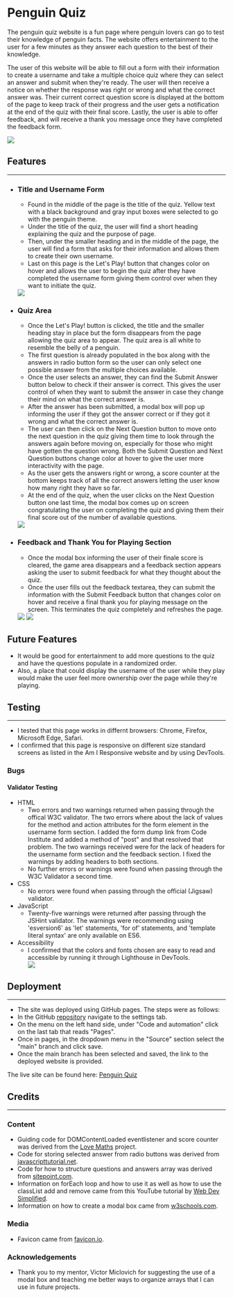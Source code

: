 <h1>Penguin Quiz</h1>

The penguin quiz website is a fun page where penguin lovers can go to test their knowledge of penguin facts. The website offers entertainment to the user for a few minutes as they answer each question to the best of their knowledge.

The user of this website will be able to fill out a form with their information to create a username and take a multiple choice quiz where they can select an answer and submit when they're ready. The user will then receive a notice on whether the response was right or wrong and what the correct answer was. Their current correct question score is displayed at the bottom of the page to keep track of their progress and the user gets a notification at the end of the quiz with their final score. Lastly, the user is able to offer feedback, and will receive a thank you message once they have completed the feedback form.

<img src="./assets/images/amiresponsivepenguin.PNG">

<h2>Features</h2>
<hr>

<ul>
    <li>
    <h3>Title and Username Form</h3>
    <ul>
    <li>Found in the middle of the page is the title of the quiz. Yellow text with a black background and gray input boxes were selected to go with the penguin theme.</li>
    <li>Under the title of the quiz, the user will find a short heading explaining the quiz and the purpose of page.</li>
    <li>Then, under the smaller heading and in the middle of the page, the user will find a form that asks for their information and allows them to create their own username.</li>
    <li>Last on this page is the Let's Play! button that changes color on hover and allows the user to begin the quiz after they have completed the username form giving them control over when they want to initiate the quiz.</li>
    </ul>
    <img src="./assets/images/titleandformpage.PNG">
    <li>
    <h3>Quiz Area</h3>
    <ul>
    <li>Once the Let's Play! button is clicked, the title and the smaller heading stay in place but the form disappears from the page allowing the quiz area to appear. The quiz area is all white to resemble the belly of a penguin.</li>
    <li>The first question is already populated in the box along with the answers in radio button form so the user can only select one possible answer from the multiple choices available.</li>
    <li>Once the user selects an answer, they can find the Submit Answer button below to check if their answer is correct. This gives the user control of when they want to submit the answer in case they change their mind on what the correct answer is.</li>
    <li>After the answer has been submitted, a modal box will pop up informing the user if they got the answer correct or if they got it wrong and what the correct answer is.</li>
    <li>The user can then click on the Next Question button to move onto the next question in the quiz giving them time to look through the answers again before moving on, especially for those who might have gotten the question wrong. Both the Submit Question and Next Question buttons change color at hover to give the user more interactivity with the page.</li>
    <li>As the user gets the answers right or wrong, a score counter at the bottom keeps track of all the correct answers letting the user know how many right they have so far.</li>
    <li> At the end of the quiz, when the user clicks on the Next Question button one last time, the modal box comes up on screen congratulating the user on completing the quiz and giving them their final score out of the number of available questions.</li>
    </ul>
    <img src="./assets/images/quizarea.PNG">
    </li>
    <li>
    <h3>Feedback and Thank You for Playing Section</h3>
    <ul>
    <li>Once the modal box informing the user of their finale score is cleared, the game area disappears and a feedback section appears asking the user to submit feedback for what they thought about the quiz.</li>
    <li>Once the user fills out the feedback textarea, they can submit the information with the Submit Feedback button that changes color on hover and receive a final thank you for playing message on the screen. This terminates the quiz completely and refreshes the page.</li>
    </ul>
    <img src="./assets/images/feedbackpage.PNG">
    <img src="./assets/images/thankyoupage.PNG">
    </li>
    </li>
</ul>
<h2>Future Features</h2>
<ul>
<li>It would be good for entertainment to add more questions to the quiz and have the questions populate in a randomized order.</li>
<li>Also, a place that could display the username of the user while they play would make the user feel more ownership over the page while they're playing.</li>
</ul>
<h2>Testing</h2>
<hr>
<ul>
<li>I tested that this page works in differnt browsers: Chrome, Firefox, Microsoft Edge, Safari.</li>
<li>I confirmed that this page is responsive on different size standard screens as listed in the Am I Responsive website and by using DevTools.</li>
</ul>

<h3>Bugs</h3>
<h4>Validator Testing</h4>
<ul>
<li>HTML
    <ul>
    <li>Two errors and two warnings returned when passing through the offical W3C validator. The two errors where about the lack of values for the method and action attributes for the form element in the username form section. I added the form dump link from Code Institute and added a method of "post" and that resolved that problem. The two warnings received were for the lack of headers for the username form section and the feedback section. I fixed the warnings by adding headers to both sections.</li>
    <li>No further errors or warnings were found when passing through the W3C Validator a second time.</li>
    </ul>
</li>
<li>CSS
<ul>
    <li>No errors were found when passing through the official (Jigsaw) validator.</li>
</ul>
</li>
<li>JavaScript
<ul>
    <li>Twenty-five warnings were returned after passing through the JSHint validator. The warnings were recommending using 'esversion6' as 'let' statements, 'for of' statements, and 'template literal syntax' are only available on ES6.</li>
</ul>
</li>
<li>Accessibility
<ul>
    <li>I confirmed that the colors and fonts chosen are easy to read and accessible by running it through Lighthouse in DevTools.</li>
    <img src="./assets/images/lighthousereport.PNG">
</ul>
</li>
</ul>

<h2>Deployment</h2>
<hr>
<ul>
<li>The site was deployed using GitHub pages. The steps were as follows:
    <li>In the GitHub <a href= "https://github.com/LinaGarcia24/penguin-quiz">repository</a> navigate to the settings tab.</li>
    <li>On the menu on the left hand side, under "Code and automation" click on the last tab that reads "Pages".</li>
    <li>Once in pages, in the dropdown menu in the "Source" section select the "main" branch and click save.</li>
    <li>Once the main branch has been selected and saved, the link to the deployed website is provided.</li>
</li>
</ul>
<p>The live site can be found here: <a href="https://linagarcia24.github.io/penguin-quiz/">Penguin Quiz</a></p>

<h2>Credits</h2>
<hr>

<h3>Content</h3>
<ul>
    <li>Guiding code for DOMContentLoaded eventlistener and score counter was derived from the <a href="https://github.com/LinaGarcia24/love-maths">Love Maths</a> project.</li>
    <li>Code for storing selected answer from radio buttons was derived from <a href="https://www.javascripttutorial.net/javascript-dom/javascript-radio-button/">javascripttutorial.net</a>.</li>
    <li>Code for how to structure questions and answers array was derived from <a href="https://www.sitepoint.com/simple-javascript-quiz/">sitepoint.com</a>.</li>
    <li>Information on forEach loop and how to use it as well as how to use the classList add and remove came from this YouTube tutorial by <a href= "https://www.youtube.com/watch?v=riDzcEQbX6k&t=1177s">Web Dev Simplified</a>.</li>
    <li>Information on how to create a modal box came from <a href= "https://www.w3schools.com/howto/howto_css_modals.asp">w3schools.com</a>.</li>
</ul>

<h3>Media</h3>
<ul>
    <li>Favicon came from <a href="https://favicon.io/emoji-favicons/penguin/">favicon.io</a>.</li>
</ul>

<h3>Acknowledgements</h3>
<ul>
    <li>Thank you to my mentor, Victor Miclovich for suggesting the use of a modal box and teaching me better ways to organize arrays that I can use in future projects.</li>
</ul>